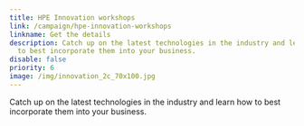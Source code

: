 ```yaml
---
title: HPE Innovation workshops
link: /campaign/hpe-innovation-workshops
linkname: Get the details
description: Catch up on the latest technologies in the industry and learn how
  to best incorporate them into your business.
disable: false
priority: 6
image: /img/innovation_2c_70x100.jpg
---
```

Catch up on the latest technologies in the industry and learn how to best incorporate them into your business.
